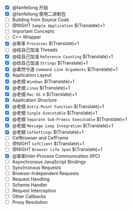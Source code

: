 - [x] @fanfeilong 开始
- [x] @fanfeilong 使用二进制包
- [ ] Building from Source Code
- [ ] @NIGHT `Sample Application` $(Translate)+1
- [ ] Important Concepts
 - [ ] C++ Wrapper
 - [x] @笨笨 `Processes`  $(Translate)+1
 - [ ] @给自己加油 Threads
 - [x] @给自己加油 `Reference Counting` $(Translate)+1
 - [x] @给自己加油 `Strings` $(Translate)+1
 - [x] @柔然兮道 `Command Line Arguments` $(Translate)+1
- [x] Application Layout
 - [x] @老细 `Windows`  $(Translate)+1
 - [x] @老细 `Linux`    $(Translate)+1
 - [x] @老细 `Mac OS X` $(Translate)+1
- [x] Application Structure
 - [x] @老细 `Entry-Point Function` $(Translate)+1
 - [x] @老细 `Single Executable` $(Translate)+1
 - [x] @老细 `Separate Sub-Proess Executable` $(Translate)+1
 - [x] @老细 `Message Loop Integration` $(Translate)+1
 - [x] @老细 `CefSettings` $(Translate)+1
 - [ ] CefBrowser and CefFrame
 - [ ] @NIGHT `CefClient` $(Translate)+1
 - [ ] @NIGHT `Browser Life Span` $(Translate)+1
 - [x] @笨笨Inter-Process Communication (IPC)
 - [ ] Asynchronous JavaScript Bindings
 - [ ] Synchronous Requests
 - [ ] Browser-Independent Requests
 - [ ] Request Handling
 - [ ] Scheme Handler
 - [ ] Request Interception
 - [ ] Other Callbacks
 - [ ] Proxy Resolution
